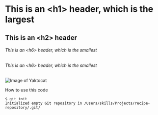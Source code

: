 # This is an \<h1\> header, which is the largest
## This is an \<h2\> header

###### This is an \<h6\> header, which is the smallest
###### This is an \<h6\> header, which is the smallest

![Image of Yaktocat](https://octodex.github.com/images/yaktocat.png)

How to use this code

```
$ git init
Initialized empty Git repository in /Users/skills/Projects/recipe-repository/.git/
```
